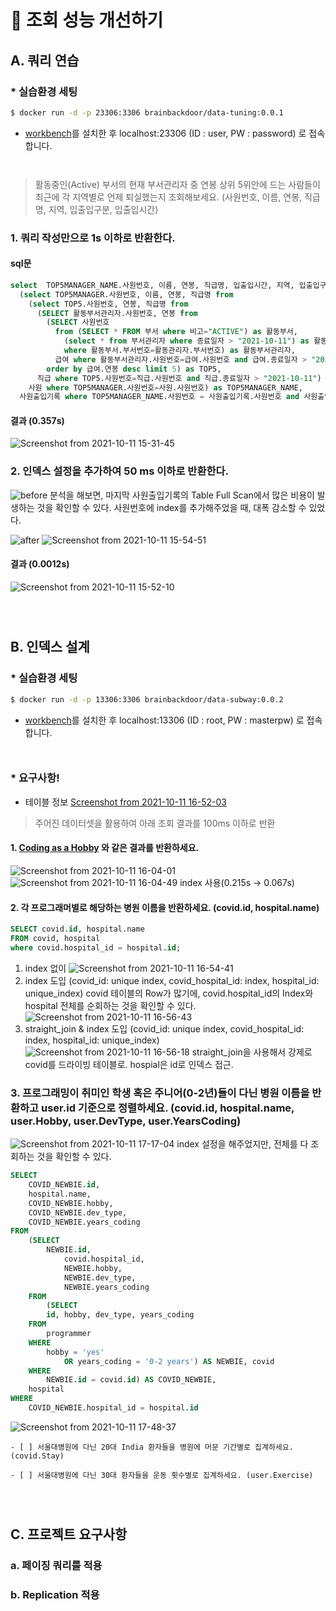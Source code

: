 # 🚀 조회 성능 개선하기

## A. 쿼리 연습

### * 실습환경 세팅

```sh
$ docker run -d -p 23306:3306 brainbackdoor/data-tuning:0.0.1
```
- [workbench](https://www.mysql.com/products/workbench/)를 설치한 후 localhost:23306 (ID : user, PW : password) 로 접속합니다.

<div style="line-height:1em"><br style="clear:both" ></div>


> 활동중인(Active) 부서의 현재 부서관리자 중 연봉 상위 5위안에 드는 사람들이 최근에 각 지역별로 언제 퇴실했는지 조회해보세요.
(사원번호, 이름, 연봉, 직급명, 지역, 입출입구분, 입출입시간)


### 1. 쿼리 작성만으로 1s 이하로 반환한다.

#### sql문
```sql
select  TOP5MANAGER_NAME.사원번호, 이름, 연봉, 직급명, 입출입시간, 지역, 입출입구분 from
  (select TOP5MANAGER.사원번호, 이름, 연봉, 직급명 from
    (select TOP5.사원번호, 연봉, 직급명 from 
      (SELECT 활동부서관리자.사원번호, 연봉 from 
        (SELECT 사원번호 
          from (SELECT * FROM 부서 where 비고="ACTIVE") as 활동부서,
            (select * from 부서관리자 where 종료일자 > "2021-10-11") as 활동관리자 
            where 활동부서.부서번호=활동관리자.부서번호) as 활동부서관리자, 
          급여 where 활동부서관리자.사원번호=급여.사원번호 and 급여.종료일자 > "2021-10-11" 
        order by 급여.연봉 desc limit 5) as TOP5,
      직급 where TOP5.사원번호=직급.사원번호 and 직급.종료일자 > "2021-10-11") as TOP5MANAGER,
    사원 where TOP5MANAGER.사원번호=사원.사원번호) as TOP5MANAGER_NAME,
  사원출입기록 where TOP5MANAGER_NAME.사원번호 = 사원출입기록.사원번호 and 사원출입기록.입출입구분 ="O" order by TOP5MANAGER_NAME.연봉 desc, 사원출입기록.지역
```

#### 결과 (0.357s)

![Screenshot from 2021-10-11 15-31-45](https://user-images.githubusercontent.com/49307266/136743140-c9bd7df3-15ff-4836-9866-dd86815e15ce.png)

### 2. 인덱스 설정을 추가하여 50 ms 이하로 반환한다.

![before](https://user-images.githubusercontent.com/49307266/136744678-c637691c-2699-4d95-ae54-59f3afb08a3f.png)
분석을 해보면, 마지막 사원출입기록의 Table Full Scan에서 많은 비용이 발생하는 것을 확인할 수 있다. 사원번호에 index를 추가해주었을 때, 대폭 감소할 수 있었다.

![after](https://user-images.githubusercontent.com/49307266/136745406-5b0c3138-8b77-401a-8075-97fdb8c2b7fc.png)
![Screenshot from 2021-10-11 15-54-51](https://user-images.githubusercontent.com/49307266/136745556-fb375a4d-0665-4456-adbb-7877387238b1.png)

#### 결과 (0.0012s)
![Screenshot from 2021-10-11 15-52-10](https://user-images.githubusercontent.com/49307266/136745230-09025c0d-f756-405a-8ec6-9d2dfdc42f62.png)

<div style="line-height:1em"><br style="clear:both" ></div>
<div style="line-height:1em"><br style="clear:both" ></div>


## B. 인덱스 설계

### * 실습환경 세팅

```sh
$ docker run -d -p 13306:3306 brainbackdoor/data-subway:0.0.2
```
- [workbench](https://www.mysql.com/products/workbench/)를 설치한 후 localhost:13306 (ID : root, PW : masterpw) 로 접속합니다.

<div style="line-height:1em"><br style="clear:both" ></div>

### * 요구사항!

* 테이블 정보
[Screenshot from 2021-10-11 16-52-03](https://user-images.githubusercontent.com/49307266/136753849-a87b4542-d39b-4e1a-a5af-2b67112f4f8b.png)


> 주어진 데이터셋을 활용하여 아래 조회 결과를 100ms 이하로 반환

#### 1. [Coding as a  Hobby](https://insights.stackoverflow.com/survey/2018#developer-profile-_-coding-as-a-hobby) 와 같은 결과를 반환하세요.
![Screenshot from 2021-10-11 16-04-01](https://user-images.githubusercontent.com/49307266/136746732-2ce139b9-7f13-41a7-9c31-6fb8d63f50cf.png)
![Screenshot from 2021-10-11 16-04-49](https://user-images.githubusercontent.com/49307266/136746737-772cc711-04f2-4b32-8b6f-ae0fde635493.png)
index 사용(0.215s -> 0.067s)

#### 2. 각 프로그래머별로 해당하는 병원 이름을 반환하세요.  (covid.id, hospital.name)
```sql
SELECT covid.id, hospital.name 
FROM covid, hospital 
where covid.hospital_id = hospital.id;
```
    
1. index 없이
![Screenshot from 2021-10-11 16-54-41](https://user-images.githubusercontent.com/49307266/136753399-19dc28a2-0824-4930-a8b4-59a2893d872d.png)
2. index 도입 (covid_id: unique index, covid_hospital_id: index, hospital_id: unique_index)
covid 테이블의 Row가 많기에, covid.hospital_id의 Index와 hospital 전체를 순회하는 것을 확인할 수 있다.
![Screenshot from 2021-10-11 16-56-43](https://user-images.githubusercontent.com/49307266/136753643-56de5ca8-4633-47ba-aa7e-f29b998b7f38.png)
3. straight_join & index 도입 (covid_id: unique index, covid_hospital_id: index, hospital_id: unique_index)
![Screenshot from 2021-10-11 16-56-18](https://user-images.githubusercontent.com/49307266/136753722-25e52782-f60e-4146-9601-2276deb132ec.png)
straight_join을 사용해서 강제로 covid를 드라이빙 테이블로. hospial은 id로 인덱스 접근.
    
### 3. 프로그래밍이 취미인 학생 혹은 주니어(0-2년)들이 다닌 병원 이름을 반환하고 user.id 기준으로 정렬하세요. (covid.id, hospital.name, user.Hobby, user.DevType, user.YearsCoding)

![Screenshot from 2021-10-11 17-17-04](https://user-images.githubusercontent.com/49307266/136756275-9284a57d-cf25-4986-b754-0fdbaea4f970.png)
index 설정을 해주었지만, 전체를 다 조회하는 것을 확인할 수 있다.
```sql
SELECT 
    COVID_NEWBIE.id,
    hospital.name,
    COVID_NEWBIE.hobby,
    COVID_NEWBIE.dev_type,
    COVID_NEWBIE.years_coding
FROM
    (SELECT 
        NEWBIE.id,
            covid.hospital_id,
            NEWBIE.hobby,
            NEWBIE.dev_type,
            NEWBIE.years_coding
    FROM
        (SELECT 
        id, hobby, dev_type, years_coding
    FROM
        programmer
    WHERE
        hobby = 'yes'
            OR years_coding = '0-2 years') AS NEWBIE, covid
    WHERE
        NEWBIE.id = covid.id) AS COVID_NEWBIE,
    hospital
WHERE
    COVID_NEWBIE.hospital_id = hospital.id
```

![Screenshot from 2021-10-11 17-48-37](https://user-images.githubusercontent.com/49307266/136761151-804bb82f-6dfe-4bc5-94d9-93c688b47b55.png)


    - [ ] 서울대병원에 다닌 20대 India 환자들을 병원에 머문 기간별로 집계하세요. (covid.Stay)

    - [ ] 서울대병원에 다닌 30대 환자들을 운동 횟수별로 집계하세요. (user.Exercise)

<div style="line-height:1em"><br style="clear:both" ></div>
<div style="line-height:1em"><br style="clear:both" ></div>

## C. 프로젝트 요구사항

### a. 페이징 쿼리를 적용 

### b. Replication 적용 
